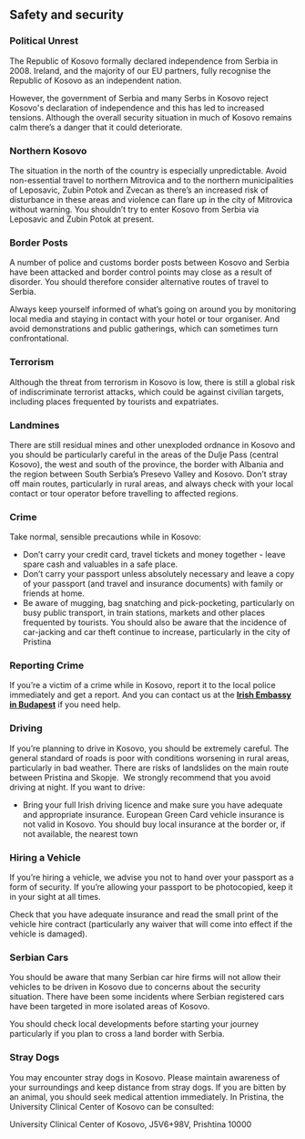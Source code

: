 ## Safety and security

### **Political Unrest**

The Republic of Kosovo formally declared independence from Serbia in 2008. Ireland, and the majority of our EU partners, fully recognise the Republic of Kosovo as an independent nation.

However, the government of Serbia and many Serbs in Kosovo reject Kosovo's declaration of independence and this has led to increased tensions. Although the overall security situation in much of Kosovo remains calm there’s a danger that it could deteriorate.

### **Northern Kosovo**

The situation in the north of the country is especially unpredictable. Avoid non-essential travel to northern Mitrovica and to the northern municipalities of Leposavic, Zubin Potok and Zvecan as there’s an increased risk of disturbance in these areas and violence can flare up in the city of Mitrovica without warning. You shouldn’t try to enter Kosovo from Serbia via Leposavic and Zubin Potok at present.

### **Border Posts**

A number of police and customs border posts between Kosovo and Serbia have been attacked and border control points may close as a result of disorder. You should therefore consider alternative routes of travel to Serbia.

Always keep yourself informed of what’s going on around you by monitoring local media and staying in contact with your hotel or tour organiser. And avoid demonstrations and public gatherings, which can sometimes turn confrontational.

### **Terrorism**

Although the threat from terrorism in Kosovo is low, there is still a global risk of indiscriminate terrorist attacks, which could be against civilian targets, including places frequented by tourists and expatriates.

### **Landmines**

There are still residual mines and other unexploded ordnance in Kosovo and you should be particularly careful in the areas of the Dulje Pass (central Kosovo), the west and south of the province, the border with Albania and the region between South Serbia’s Presevo Valley and Kosovo. Don’t stray off main routes, particularly in rural areas, and always check with your local contact or tour operator before travelling to affected regions.

### **Crime**

Take normal, sensible precautions while in Kosovo:

* Don’t carry your credit card, travel tickets and money together - leave spare cash and valuables in a safe place.
* Don’t carry your passport unless absolutely necessary and leave a copy of your passport (and travel and insurance documents) with family or friends at home.
* Be aware of mugging, bag snatching and pick-pocketing, particularly on busy public transport, in train stations, markets and other places frequented by tourists. You should also be aware that the incidence of car-jacking and car theft continue to increase, particularly in the city of Pristina

### **Reporting Crime**

If you’re a victim of a crime while in Kosovo, report it to the local police immediately and get a report. And you can contact us at the [**Irish Embassy in Budapest**](http://www.embassyofireland.hu/) if you need help.

### **Driving**

If you’re planning to drive in Kosovo, you should be extremely careful. The general standard of roads is poor with conditions worsening in rural areas, particularly in bad weather. There are risks of landslides on the main route between Pristina and Skopje.  We strongly recommend that you avoid driving at night. If you want to drive:

* Bring your full Irish driving licence and make sure you have adequate and appropriate insurance. European Green Card vehicle insurance is not valid in Kosovo. You should buy local insurance at the border or, if not available, the nearest town

### **Hiring a Vehicle**

If you’re hiring a vehicle, we advise you not to hand over your passport as a form of security. If you’re allowing your passport to be photocopied, keep it in your sight at all times.

Check that you have adequate insurance and read the small print of the vehicle hire contract (particularly any waiver that will come into effect if the vehicle is damaged).

### **Serbian Cars**

You should be aware that many Serbian car hire firms will not allow their vehicles to be driven in Kosovo due to concerns about the security situation. There have been some incidents where Serbian registered cars have been targeted in more isolated areas of Kosovo.

You should check local developments before starting your journey particularly if you plan to cross a land border with Serbia.

### **Stray Dogs**

You may encounter stray dogs in Kosovo. Please maintain awareness of your surroundings and keep distance from stray dogs. If you are bitten by an animal, you should seek medical attention immediately. In Pristina, the University Clinical Center of Kosovo can be consulted:

University Clinical Center of Kosovo, J5V6+98V, Prishtina 10000